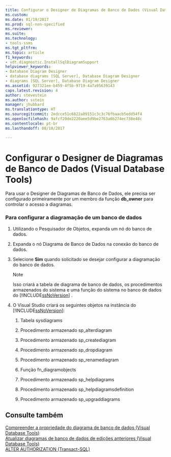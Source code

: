 ```yaml
---
title: Configurar o Designer de Diagramas de Banco de Dados (Visual Database Tools) | Microsoft Docs
ms.custom: 
ms.date: 01/19/2017
ms.prod: sql-non-specified
ms.reviewer: 
ms.suite: 
ms.technology:
- tools-ssms
ms.tgt_pltfrm: 
ms.topic: article
f1_keywords:
- vdt.diagnostic.InstallSqlDiagramSupport
helpviewer_keywords:
- Database Diagram Designer
- database diagrams [SQL Server], Database Diagram Designer
- diagrams [SQL Server], Database Diagram Designer
ms.assetid: 927321ee-b459-4f5b-9719-4a7a95639143
caps.latest.revision: 4
author: stevestein
ms.author: sstein
manager: jhubbard
ms.translationtype: HT
ms.sourcegitcommit: 2edcce51c6822a89151c3c3c76fbaacb5edd54f4
ms.openlocfilehash: 9afcf20de2220aee5d9be2763a0b274ec738e48c
ms.contentlocale: pt-br
ms.lasthandoff: 08/18/2017

---
```

# <a name="set-up-database-diagram-designer-visual-database-tools"></a>Configurar o Designer de Diagramas de Banco de Dados (Visual Database Tools)
Para usar o Designer de Diagramas de Banco de Dados, ele precisa ser configurado primeiramente por um membro da função **db_owner** para controlar o acesso a diagramas.  
  
### <a name="to-set-up-database-diagramming"></a>Para configurar a diagramação de um banco de dados  
  
1.  Utilizando o Pesquisador de Objetos, expanda um nó do banco de dados.  
  
2.  Expanda o nó Diagrama de Banco de Dados na conexão do banco de dados.  
  
3.  Selecione **Sim** quando solicitado se desejar configurar a diagramação do banco de dados.  
  
    > [!NOTE]  
    > Isso criará a tabela de diagrama de banco de dados, os procedimentos armazenados do sistema e uma função do sistema no banco de dados do [!INCLUDE[ssNoVersion](../../includes/ssnoversion_md.md)] .  
  
4.  O Visual Studio criará os seguintes objetos na instância do [!INCLUDE[ssNoVersion](../../includes/ssnoversion_md.md)]:  
  
    1.  Tabela sysdiagrams  
  
    2.  Procedimento armazenado sp_alterdiagram  
  
    3.  Procedimento armazenado sp_creatediagram  
  
    4.  Procedimento armazenado sp_dropdiagram  
  
    5.  Procedimento armazenado sp_renamediagram  
  
    6.  Função fn_diagramobjects  
  
    7.  Procedimento armazenado sp_helpdiagrams  
  
    8.  Procedimento armazenado sp_helpdiagramsdefinition  
  
    9. Procedimento armazenado sp_upgraddiagrams  
  
## <a name="see-also"></a>Consulte também  
[Compreender a propriedade do diagrama de banco de dados &#40;Visual Database Tools&#41;](../../ssms/visual-db-tools/understand-database-diagram-ownership-visual-database-tools.md)  
[Atualizar diagramas de banco de dados de edições anteriores &#40;Visual Database Tools&#41;](../../ssms/visual-db-tools/upgrade-database-diagrams-from-previous-editions-visual-database-tools.md)  
[ALTER AUTHORIZATION (Transact-SQL)](http://msdn.microsoft.com/en-us/8c805ae2-91ed-4133-96f6-9835c908f373)  
  

